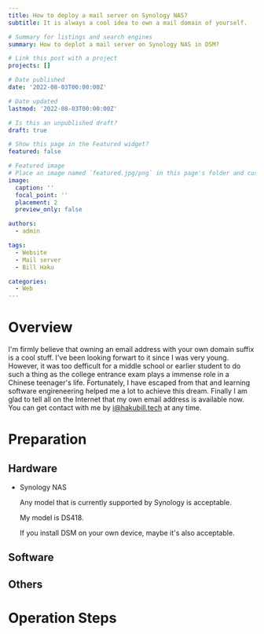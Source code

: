 ```yaml
---
title: How to deploy a mail server on Synology NAS?
subtitle: It is always a cool idea to own a mail domain of yourself.

# Summary for listings and search engines
summary: How to deplot a mail server on Synology NAS in DSM?

# Link this post with a project
projects: []

# Date published
date: '2022-08-03T00:00:00Z'

# Date updated
lastmod: '2022-08-03T00:00:00Z'

# Is this an unpublished draft?
draft: true

# Show this page in the Featured widget?
featured: false

# Featured image
# Place an image named `featured.jpg/png` in this page's folder and customize its options here.
image:
  caption: ''
  focal_point: ''
  placement: 2
  preview_only: false

authors:
  - admin

tags:
  - Website
  - Mail server
  - Bill Haku

categories:
  - Web
---
```


# Overview

I'm firmly believe that owning an email address with your own domain suffix is a cool stuff. I've been looking forwart to it since I was very young. However, it was too defficult for a middle school or earlier student to do such a thing as the college entrance exam plays a immense role in a Chinese teenager's life. Fortunately, I have escaped from that and learning software engireneering helped me a lot to achieve this dream. Finally I am glad to tell all on the Internet that my own email address is available now. You can get contact with me by [i@hakubill.tech](mailto:i@hakubill.tech) at any time.

# Preparation

## Hardware

- Synology NAS

    Any model that is currently supported by Synology is acceptable.

    My model is DS418.

    If you install DSM on your own device, maybe it's also acceptable.

## Software

## Others

# Operation Steps